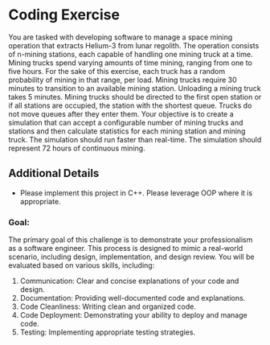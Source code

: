 # Coding Exercise

You are tasked with developing software to manage a space mining operation that extracts Helium-3 from lunar regolith. The operation consists of n-mining stations, each capable of handling one mining truck at a time. Mining trucks spend varying amounts of time mining, ranging from one to five hours. For the sake of this exercise, each truck has a random probability of mining in that range, per load. Mining trucks require 30 minutes to transition to an available mining station. Unloading a mining truck takes 5 minutes. Mining trucks should be directed to the first open station or if all stations are occupied, the station with the shortest queue. Trucks do not move queues after they enter them. Your objective is to create a simulation that can accept a configurable number of mining trucks and stations and then calculate statistics for each mining station and mining truck. The simulation should run faster than real-time. The simulation should represent 72 hours of continuous mining.

## Additional Details
* Please implement this project in C++. Please leverage OOP where it is appropriate.

### Goal:
The primary goal of this challenge is to demonstrate your professionalism as a software engineer. This process is designed to mimic a real-world scenario, including design, implementation, and design review. You will be evaluated based on various skills, including:
1. Communication: Clear and concise explanations of your code and design.
2. Documentation: Providing well-documented code and explanations.
3. Code Cleanliness: Writing clean and organized code.
4. Code Deployment: Demonstrating your ability to deploy and manage code.
5. Testing: Implementing appropriate testing strategies.